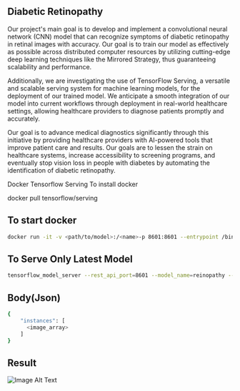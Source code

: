 ## Diabetic Retinopathy

Our project's main goal is to develop and implement a convolutional neural network (CNN) model that can recognize symptoms of diabetic retinopathy in retinal images with accuracy. Our goal is to train our model as effectively as possible across distributed computer resources by utilizing cutting-edge deep learning techniques like the Mirrored Strategy, thus guaranteeing scalability and performance.

Additionally, we are investigating the use of TensorFlow Serving, a versatile and scalable serving system for machine learning models, for the deployment of our trained model. We anticipate a smooth integration of our model into current workflows through deployment in real-world healthcare settings, allowing healthcare providers to diagnose patients promptly and accurately.

Our goal is to advance medical diagnostics significantly through this initiative by providing healthcare providers with AI-powered tools that improve patient care and results. Our goals are to lessen the strain on healthcare systems, increase accessibility to screening programs, and eventually stop vision loss in people with diabetes by automating the identification of diabetic retinopathy.

Docker Tensorflow Serving
To install docker

docker pull tensorflow/serving

## To start docker

```bash
docker run -it -v <path/to/model>:/<name>-p 8601:8601 --entrypoint /bin/bash tensorflow/serving
```

## To Serve Only Latest Model

```bash
tensorflow_model_server --rest_api_port=8601 --model_name=reinopathy --model_base_path=/retinopathy/models/
```

## Body(Json)

```bash
{
    "instances": [
      <image_array>
    ]
}
```

## Result

![Image Alt Text](https://github.com/BICHURAJ/diabetic-retinopathy/data/images/download.png)
